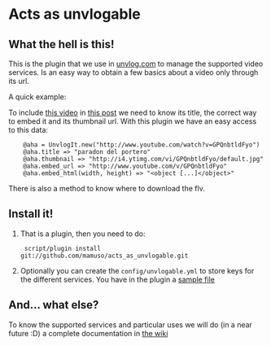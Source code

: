 Acts as unvlogable
==================

What the hell is this!
----------------------

This is the plugin that we use in [unvlog.com](http://unvlog.com) to manage the supported video services. Is an easy way to obtain a few basics about a video only through its url.

A quick example:

To include [this video](http://www.youtube.com/watch?v=GPQnbtldFyo) in [this post](http://unvlog.com/blat/2008/3/10/otro-pelotazo) we need to know its title, the correct way to embed it and its thumbnail url. With this plugin we have an easy access to this data:

        @aha = UnvlogIt.new("http://www.youtube.com/watch?v=GPQnbtldFyo")
        @aha.title => "paradon del portero"
        @aha.thumbnail => "http://i4.ytimg.com/vi/GPQnbtldFyo/default.jpg"
        @aha.embed_url => "http://www.youtube.com/v/GPQnbtldFyo"
        @aha.embed_html(width, height) => "<object [...]</object>"
        
There is also a method to know where to download the flv.


Install it!
-----------

1. That is a plugin, then you need to do:

        script/plugin install git://github.com/mamuso/acts_as_unvlogable.git
        
2. Optionally you can create the `config/unvlogable.yml` to store keys for the different services. You have in the plugin a [sample file](http://github.com/mamuso/acts_as_unvlogable/tree/master/unvlogable_sample.yml)


And... what else?
-----------------

To know the supported services and particular uses we will do (in a near future :D) a complete documentation in [the wiki](https://github.com/mamuso/acts_as_unvlogable/wikis)

